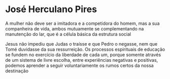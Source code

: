 # José  Herculano Pires
A mulher não deve ser a imitadora e a competidora do homem, mas a sua companheira de vida, ambos mutuamente se complementando na manutenção do lar, que é a célula básica da estrutura social

Jesus não impediu que Judas o traísse e que Pedro o negasse, nem que Tomé duvidasse da sua ressurreição. Os processos espirituais de educação se fundem no exercício da liberdade de cada um, porque somente através de um sistema de livre escolha, entre experiências negativas e positivas, podemos aprender a seguir voluntariamente os rumos certos da nossa destinação



